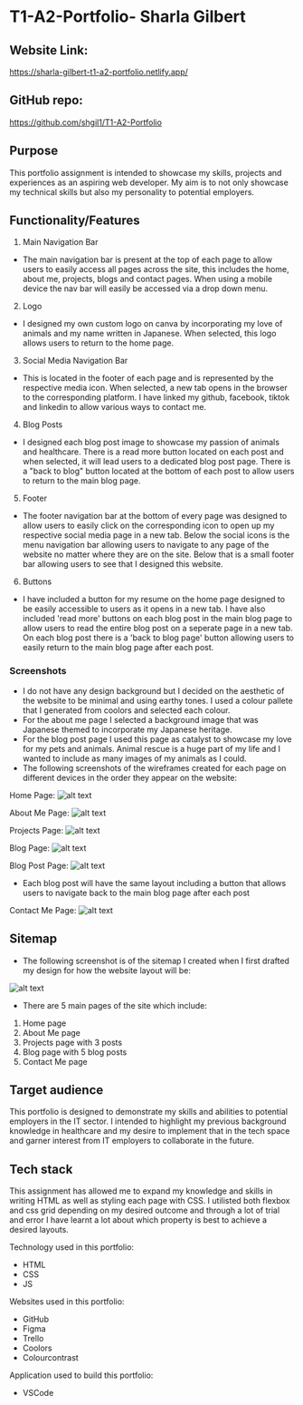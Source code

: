 # T1-A2-Portfolio- Sharla Gilbert

## Website Link:
https://sharla-gilbert-t1-a2-portfolio.netlify.app/

## GitHub repo:
https://github.com/shgil1/T1-A2-Portfolio

## Purpose
This portfolio assignment is intended to showcase my skills, projects and experiences as an aspiring web developer. My aim is to not only showcase my technical skills but also my personality to potential employers.

## Functionality/Features
1. Main Navigation Bar
- The main navigation bar is present at the top of each page to allow users to easily access all pages across the site, this includes the home, about me, projects, blogs and contact pages. When using a mobile device the nav bar will easily be accessed via a drop down menu. 

2. Logo
- I designed my own custom logo on canva by incorporating my love of animals and my name written in Japanese. When selected, this logo allows users to return to the home page. 

3. Social Media Navigation Bar
- This is located in the footer of each page and is represented by the respective media icon. When selected, a new tab opens in the browser to the corresponding platform. I have linked my github, facebook, tiktok and linkedin to allow various ways to contact me.

4. Blog Posts
- I designed each blog post image to showcase my passion of animals and healthcare. There is a read more button located on each post and when selected, it will lead users to a dedicated blog post page. There is a "back to blog" button located at the bottom of each post to allow users to return to the main blog page. 

5. Footer
- The footer navigation bar at the bottom of every page was designed to allow users to easily click on the corresponding icon to open up my respective social media page in a new tab. Below the social icons is the menu navigation bar allowing users to navigate to any page of the website no matter where they are on the site. Below that is a small footer bar allowing users to see that I designed this website. 

6. Buttons
- I have included a button for my resume on the home page designed to be easily accessible to users as it opens in a new tab. I have also included 'read more' buttons on each blog post in the main blog page to allow users to read the entire blog post on a seperate page in a new tab. On each blog post there is a 'back to blog page' button allowing users to easily return to the main blog page after each post.  




### Screenshots
- I do not have any design background but I decided on the aesthetic of the website to be minimal and using earthy tones. I used a colour pallete that I generated from coolors and selected each colour. 
- For the about me page I selected a background image that was Japanese themed to incorporate my Japanese heritage. 
- For the blog post page I used this page as catalyst to showcase my love for my pets and animals. Animal rescue is a huge part of my life and I wanted to include as many images of my animals as I could. 
- The following screenshots of the wireframes created for each page on different devices in the order they appear on the website:

Home Page:
![alt text](src/images/wireframes/homepage.png)

About Me Page:
![alt text](<src/images/wireframes/about me.png>)

Projects Page:
![alt text](src/images/wireframes/projects.png)

Blog Page:
![alt text](src/images/wireframes/blogpage.png)

Blog Post Page: 
![alt text](src/images/wireframes/blogpage.png)
- Each blog post will have the same layout including a button that allows users to navigate back to the main blog page after each post

Contact Me Page:
![alt text](src/images/wireframes/contact.png)


## Sitemap
- The following screenshot is of the sitemap I created when I first drafted my design for how the website layout will be:

![alt text](src/images/wireframes/sitemap.png)

- There are 5 main pages of the site which include:
1. Home page
2. About Me page
3. Projects page with 3 posts
4. Blog page with 5 blog posts
5. Contact Me page

## Target audience
This portfolio is designed to demonstrate my skills and abilities to potential employers in the IT sector. I intended to highlight my previous background knowledge in healthcare and my desire to implement that in the tech space and garner interest from IT employers to collaborate in the future. 

## Tech stack
This assignment has allowed me to expand my knowledge and skills in writing HTML as well as styling each page with CSS. I utilisted both flexbox and css grid depending on my desired outcome and through a lot of trial and error I have learnt a lot about which property is best to achieve a desired layouts. 

Technology used in this portfolio:
- HTML
- CSS
- JS

Websites used in this portfolio:
- GitHub
- Figma 
- Trello
- Coolors
- Colourcontrast

Application used to build this portfolio:
- VSCode